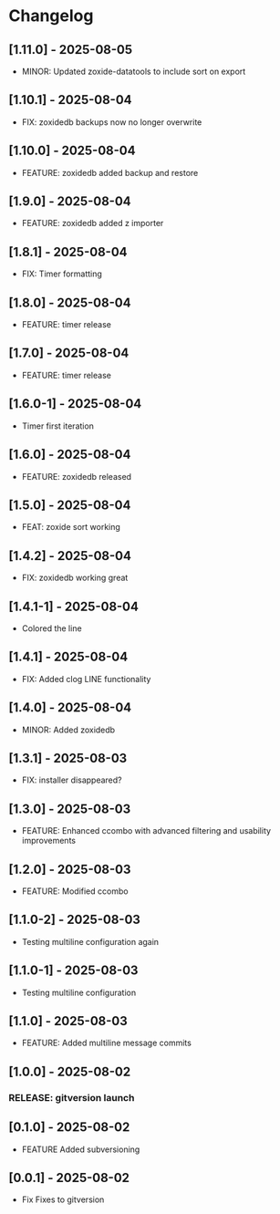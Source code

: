 # Changelog

## [1.11.0] - 2025-08-05
- MINOR: Updated zoxide-datatools to include sort on export

## [1.10.1] - 2025-08-04
- FIX: zoxidedb backups now no longer overwrite

## [1.10.0] - 2025-08-04
- FEATURE: zoxidedb added backup and restore

## [1.9.0] - 2025-08-04
- FEATURE: zoxidedb added z importer

## [1.8.1] - 2025-08-04
- FIX: Timer formatting

## [1.8.0] - 2025-08-04
- FEATURE: timer release

## [1.7.0] - 2025-08-04
- FEATURE: timer release

## [1.6.0-1] - 2025-08-04
- Timer first iteration

## [1.6.0] - 2025-08-04
- FEATURE: zoxidedb released

## [1.5.0] - 2025-08-04
- FEAT: zoxide sort working

## [1.4.2] - 2025-08-04
- FIX: zoxidedb working great

## [1.4.1-1] - 2025-08-04
- Colored the line

## [1.4.1] - 2025-08-04
- FIX: Added clog LINE functionality

## [1.4.0] - 2025-08-04
- MINOR: Added zoxidedb

## [1.3.1] - 2025-08-03
- FIX: installer disappeared?

## [1.3.0] - 2025-08-03
- FEATURE: Enhanced ccombo with advanced filtering and usability improvements

## [1.2.0] - 2025-08-03
- FEATURE: Modified ccombo

## [1.1.0-2] - 2025-08-03
- Testing multiline configuration again

## [1.1.0-1] - 2025-08-03
- Testing multiline configuration

## [1.1.0] - 2025-08-03
- FEATURE: Added multiline message commits

## [1.0.0] - 2025-08-02
### RELEASE: gitversion launch

## [0.1.0] - 2025-08-02
- FEATURE Added subversioning

## [0.0.1] - 2025-08-02
- Fix Fixes to gitversion

